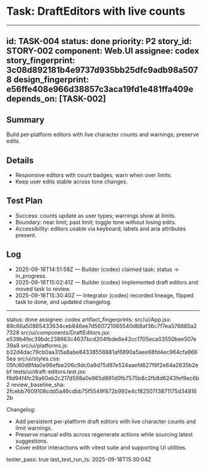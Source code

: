 # Task: DraftEditors with live counts

---
id: TASK-004
status: done
priority: P2
story_id: STORY-002
component: Web.UI
assignee: codex
story_fingerprint: 3c08d892181b4e9737d935bb25dfc9adb98a5078
design_fingerprint: e56ffe408e966d38857c3aca19fd1e481ffa409e
depends_on: [TASK-002]
---

## Summary
Build per‑platform editors with live character counts and warnings; preserve edits.

## Details
- Responsive editors with count badges; warn when over limits.
- Keep user edits stable across tone changes.

## Test Plan
- Success: counts update as user types; warnings show at limits.
- Boundary: near limit; past limit; toggle tone without losing edits.
- Accessibility: editors usable via keyboard; labels and aria attributes present.

## Log
- 2025-09-18T14:51:58Z — Builder (codex) claimed task; status -> in_progress.
- 2025-09-18T15:02:41Z — Builder (codex) implemented draft editors and moved task to review.
- 2025-09-18T15:30:40Z — Integrator (codex) recorded lineage, flipped task to done, and updated changelog.

---
status: done
assignee: codex
artifact_fingerprints:
  src/ui/App.jsx: 89c86a50865433634ceb846ee7d560721065540d68af36c7f7ea578885a27328
  src/ui/components/DraftEditors.jsx: e539b4fec39bdc238663c4637bcd204fbde6e42cc1705eca03550bee507e39a8
  src/ui/platforms.js: b32d4dac79cb0aa315a8abe84338556881af6890a5aee68fd4ec964cfa9665ea
  src/ui/styles.css: 05fc60d8fda0e98efbe206c9dc0a9d75d97e524aaefd827f6f2e64a2835b2ebf
  tests/ui/draft-editors.test.jsx: f9d94f4fc29a60eb2c217d598a0e865d891d0fb7575b8c2fb8d6243fef9ec6b2
review_baseline_sha: 2fcebb7609108cdd5a46cdbb75f5549f872b992e4c182507f3871175d348162b

Changelog:
- Add persistent per-platform draft editors with live character counts and limit warnings.
- Preserve manual edits across regenerate actions while sourcing latest suggestions.
- Cover editor interactions with vitest suite and supporting UI utilities.

tester_pass: true
last_test_run_ts: 2025-09-18T15:30:04Z
